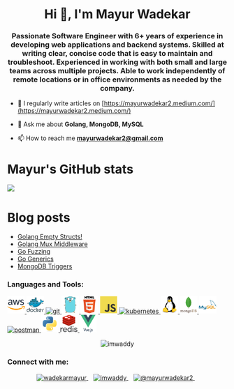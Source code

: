 <h1 align="center">Hi 👋, I'm Mayur Wadekar</h1>
<h3 align="center">Passionate Software Engineer with 6+ years of experience in developing web applications and backend systems. Skilled at writing clear, concise code that is easy to maintain and troubleshoot. Experienced in working with both small and large teams across multiple projects. Able to work independently of remote locations or in office environments as needed by the company.</h3>

- 📝 I regularly write articles on [https://mayurwadekar2.medium.com/](https://mayurwadekar2.medium.com/)

- 💬 Ask me about **Golang, MongoDB, MySQL**

- 📫 How to reach me **mayurwadekar2@gmail.com**

# Mayur's GitHub stats
![](https://github-readme-stats.vercel.app/api?username=imwaddy&show_icons=true&theme=dark)

# Blog posts
<!-- BLOG-POST-LIST:START -->
- [Golang Empty Structs!](https://towardsdev.com/golang-empty-structs-c9942f3547b3?source=rss-7b5c85b8125------2)
- [Golang Mux Middleware](https://towardsdev.com/golang-mux-middleware-db36981675db?source=rss-7b5c85b8125------2)
- [Go Fuzzing](https://towardsdev.com/go-fuzzing-5dcd507f7d7?source=rss-7b5c85b8125------2)
- [Go Generics](https://towardsdev.com/go-generics-21e063aface0?source=rss-7b5c85b8125------2)
- [MongoDB Triggers](https://mayurwadekar2.medium.com/mongodb-triggers-e29fbf5dbc67?source=rss-7b5c85b8125------2)
<!-- BLOG-POST-LIST:END -->

<h3 align="left">Languages and Tools:</h3>
<p align="left">
    <a href="https://aws.amazon.com" target="_blank" rel="noreferrer">
        <img src="https://raw.githubusercontent.com/devicons/devicon/master/icons/amazonwebservices/amazonwebservices-original-wordmark.svg" alt="aws" width="40" height="40" />
    </a>
    <a href="https://www.docker.com/" target="_blank" rel="noreferrer"> <img src="https://raw.githubusercontent.com/devicons/devicon/master/icons/docker/docker-original-wordmark.svg" alt="docker" width="40" height="40" /> </a>
    <a href="https://git-scm.com/" target="_blank" rel="noreferrer"> <img src="https://www.vectorlogo.zone/logos/git-scm/git-scm-icon.svg" alt="git" width="40" height="40" /> </a>
    <a href="https://golang.org" target="_blank" rel="noreferrer"> <img src="https://raw.githubusercontent.com/devicons/devicon/master/icons/go/go-original.svg" alt="go" width="40" height="40" /> </a>
    <a href="https://www.w3.org/html/" target="_blank" rel="noreferrer"> <img src="https://raw.githubusercontent.com/devicons/devicon/master/icons/html5/html5-original-wordmark.svg" alt="html5" width="40" height="40" /> </a>
    <a href="https://developer.mozilla.org/en-US/docs/Web/JavaScript" target="_blank" rel="noreferrer">
        <img src="https://raw.githubusercontent.com/devicons/devicon/master/icons/javascript/javascript-original.svg" alt="javascript" width="40" height="40" />
    </a>
    <a href="https://kubernetes.io" target="_blank" rel="noreferrer"> <img src="https://www.vectorlogo.zone/logos/kubernetes/kubernetes-icon.svg" alt="kubernetes" width="40" height="40" /> </a>
    <a href="https://www.linux.org/" target="_blank" rel="noreferrer"> <img src="https://raw.githubusercontent.com/devicons/devicon/master/icons/linux/linux-original.svg" alt="linux" width="40" height="40" /> </a>
    <a href="https://www.mongodb.com/" target="_blank" rel="noreferrer"> <img src="https://raw.githubusercontent.com/devicons/devicon/master/icons/mongodb/mongodb-original-wordmark.svg" alt="mongodb" width="40" height="40" /> </a>
    <a href="https://www.mysql.com/" target="_blank" rel="noreferrer"> <img src="https://raw.githubusercontent.com/devicons/devicon/master/icons/mysql/mysql-original-wordmark.svg" alt="mysql" width="40" height="40" /> </a>
    <a href="https://postman.com" target="_blank" rel="noreferrer"> <img src="https://www.vectorlogo.zone/logos/getpostman/getpostman-icon.svg" alt="postman" width="40" height="40" /> </a>
    <a href="https://www.python.org" target="_blank" rel="noreferrer"> <img src="https://raw.githubusercontent.com/devicons/devicon/master/icons/python/python-original.svg" alt="python" width="40" height="40" /> </a>
    <a href="https://redis.io" target="_blank" rel="noreferrer"> <img src="https://raw.githubusercontent.com/devicons/devicon/master/icons/redis/redis-original-wordmark.svg" alt="redis" width="40" height="40" /> </a>
    <a href="https://vuejs.org/" target="_blank" rel="noreferrer"> <img src="https://raw.githubusercontent.com/devicons/devicon/master/icons/vuejs/vuejs-original-wordmark.svg" alt="vuejs" width="40" height="40" /> </a>
</p>

<p align="center"><img align="center" src="https://github-readme-stats.vercel.app/api/top-langs?username=imwaddy&show_icons=true&locale=en&layout=compact" alt="imwaddy" /></p>


<h3 align="left">Connect with me:</h3>
<p align="center">
    <a href="https://twitter.com/wadekarmayur" target="blank">
        <img align="center" src="https://raw.githubusercontent.com/rahuldkjain/github-profile-readme-generator/master/src/images/icons/Social/twitter.svg" alt="wadekarmayur" height="30" width="40" />
    </a>
    &nbsp;&nbsp;
    <a href="https://linkedin.com/in/mayur-wadekar-3a022612b" target="blank">
        <img align="center" src="https://raw.githubusercontent.com/rahuldkjain/github-profile-readme-generator/master/src/images/icons/Social/linked-in-alt.svg" alt="imwaddy" height="30" width="40" />
    </a>
    &nbsp;&nbsp;
    <a href="https://medium.com/@mayurwadekar2" target="blank">
        <img align="center" src="https://raw.githubusercontent.com/rahuldkjain/github-profile-readme-generator/master/src/images/icons/Social/medium.svg" alt="@mayurwadekar2" height="30" width="40" />
    </a>
    &nbsp;&nbsp;
</p>
